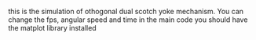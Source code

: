 this is the simulation of othogonal dual scotch yoke mechanism.
You can change the fps, angular speed and time in the main code
you should have the matplot library installed
